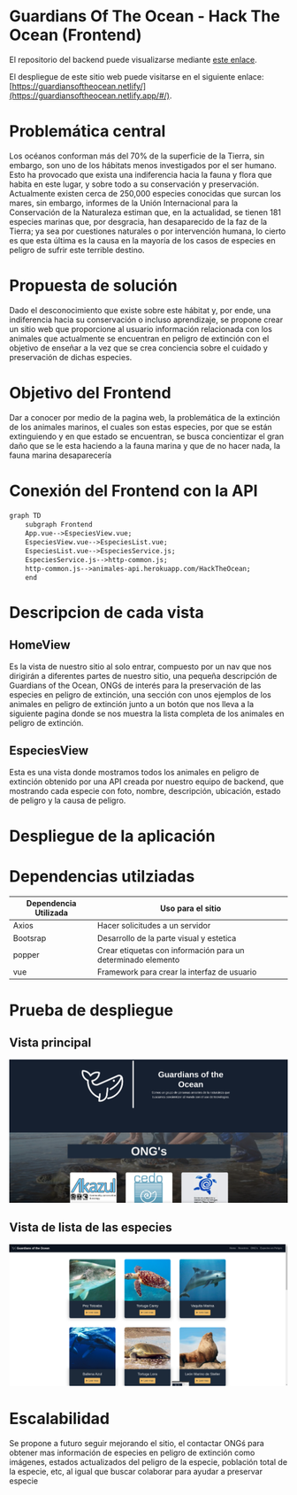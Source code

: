 # Guardians Of The Ocean - Hack The Ocean (Frontend)

El repositorio del backend puede visualizarse mediante [este enlace](https://github.com/AleGV258/GuardiansOfTheOcean_HackTheOcean_Back).

El despliegue de este sitio web puede visitarse en el siguiente enlace: [https://guardiansoftheocean.netlify/](https://guardiansoftheocean.netlify.app/#/).

# Problemática central

Los océanos conforman más del 70% de la superficie de la Tierra, sin embargo, son uno de los hábitats menos investigados por el ser humano. Esto ha provocado que exista una indiferencia hacia la fauna y flora que habita en este lugar, y sobre todo a su conservación y preservación. Actualmente existen cerca de 250,000 especies conocidas que surcan los mares, sin embargo, informes de la Unión Internacional para la Conservación de la Naturaleza estiman que, en la actualidad, se tienen 181 especies marinas que, por desgracia, han desaparecido de la faz de la Tierra; ya sea por cuestiones naturales o por intervención humana, lo cierto es que esta última es la causa en la mayoría de los casos de especies en peligro de sufrir este terrible destino.

# Propuesta de solución

Dado el desconocimiento que existe sobre este hábitat y, por ende, una indiferencia hacia su conservación o incluso aprendizaje, se propone crear un sitio web que proporcione al usuario información relacionada con los animales que actualmente se encuentran en peligro de extinción con el objetivo de enseñar a la vez que se crea conciencia sobre el cuidado y preservación de dichas especies.

# Objetivo del Frontend

Dar a conocer por medio de la pagina web, la problemática de la extinción de los animales marinos, el cuales son estas especies, por que se están extinguiendo y en que estado se encuentran, se busca concientizar el gran daño que se le esta haciendo a la fauna marina y que de no hacer nada, la fauna marina desaparecería

# Conexión del Frontend con la API

```mermaid
graph TD
    subgraph Frontend
    App.vue-->EspeciesView.vue;
    EspeciesView.vue-->EspeciesList.vue;
    EspeciesList.vue-->EspeciesService.js;
    EspeciesService.js-->http-common.js;
    http-common.js-->animales-api.herokuapp.com/HackTheOcean;
    end
```
# Descripcion de cada vista

## HomeView

Es la vista de nuestro sitio al solo entrar, compuesto por un nav que nos dirigirán a diferentes partes de nuestro sitio, una pequeña descripción de Guardians of the Ocean, ONGś de interés para la preservación de las especies en peligro de extinción, una sección con unos ejemplos de los animales en peligro de extinción junto a un botón que nos lleva a la siguiente pagina donde se nos muestra la lista completa de los animales en peligro de extinción.

## EspeciesView

Esta es una vista donde mostramos todos los animales en peligro de extinción obtenido por una API creada por nuestro equipo de backend, que mostrando cada especie con foto, nombre, descripción, ubicación, estado de peligro y la causa de peligro.

# Despliegue de la aplicación

# Dependencias utilziadas
| Dependencia Utilizada | Uso para el sitio |
| ------------- | ------------- |
| Axios  | Hacer solicitudes a un servidor   |
| Bootsrap  | Desarrollo de la parte visual y estetica |
| popper  | Crear etiquetas con información para un determinado elemento  |
| vue  | Framework para crear la interfaz de usuario  |

# Prueba de despliegue

## Vista principal
![Vista principal](https://raw.githubusercontent.com/alfonso-ramos/GotO/master/index.png)

## Vista de lista de las especies
![Vista de especies](https://raw.githubusercontent.com/alfonso-ramos/GotO/master/especies.png)

# Escalabilidad

Se propone a futuro seguir mejorando el sitio, el contactar ONGś para obtener mas información de especies en peligro de extinción como imágenes, estados actualizados del peligro de la especie, población total de la especie, etc, al igual que buscar colaborar para ayudar a preservar especie